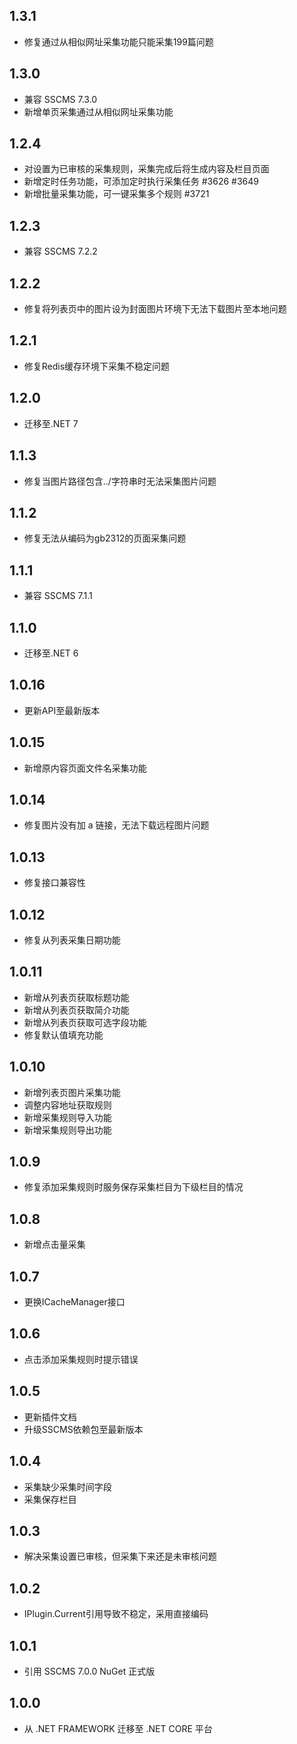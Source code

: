 ## 1.3.1
* 修复通过从相似网址采集功能只能采集199篇问题

## 1.3.0
* 兼容 SSCMS 7.3.0
* 新增单页采集通过从相似网址采集功能

## 1.2.4
* 对设置为已审核的采集规则，采集完成后将生成内容及栏目页面
* 新增定时任务功能，可添加定时执行采集任务 #3626 #3649
* 新增批量采集功能，可一键采集多个规则 #3721

## 1.2.3
* 兼容 SSCMS 7.2.2

## 1.2.2
* 修复将列表页中的图片设为封面图片环境下无法下载图片至本地问题

## 1.2.1
* 修复Redis缓存环境下采集不稳定问题

## 1.2.0
* 迁移至.NET 7

## 1.1.3
* 修复当图片路径包含../字符串时无法采集图片问题

## 1.1.2
* 修复无法从编码为gb2312的页面采集问题

## 1.1.1
* 兼容 SSCMS 7.1.1

## 1.1.0
* 迁移至.NET 6

## 1.0.16
* 更新API至最新版本

## 1.0.15
* 新增原内容页面文件名采集功能

## 1.0.14
* 修复图片没有加 a 链接，无法下载远程图片问题

## 1.0.13
* 修复接口兼容性

## 1.0.12
* 修复从列表采集日期功能

## 1.0.11
* 新增从列表页获取标题功能
* 新增从列表页获取简介功能
* 新增从列表页获取可选字段功能
* 修复默认值填充功能

## 1.0.10
* 新增列表页图片采集功能
* 调整内容地址获取规则
* 新增采集规则导入功能
* 新增采集规则导出功能

## 1.0.9
* 修复添加采集规则时服务保存采集栏目为下级栏目的情况

## 1.0.8
* 新增点击量采集

## 1.0.7
* 更换ICacheManager接口

## 1.0.6
* 点击添加采集规则时提示错误

## 1.0.5
* 更新插件文档
* 升级SSCMS依赖包至最新版本

## 1.0.4
* 采集缺少采集时间字段
* 采集保存栏目

## 1.0.3
* 解决采集设置已审核，但采集下来还是未审核问题

## 1.0.2
* IPlugin.Current引用导致不稳定，采用直接编码

## 1.0.1
* 引用 SSCMS 7.0.0 NuGet 正式版

## 1.0.0
* 从 .NET FRAMEWORK 迁移至 .NET CORE 平台